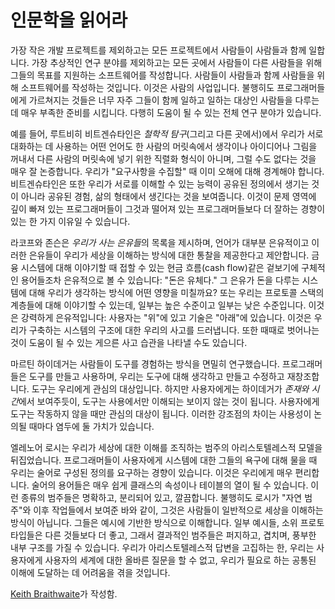 # 인문학을 읽어라

가장 작은 개발 프로젝트를 제외하고는 모든 프로젝트에서 사람들이 사람들과 함께 일합니다. 가장 추상적인 연구 분야를 제외하고는 모든 곳에서 사람들이 다른 사람들을 위해 그들의 목표를 지원하는 소프트웨어를 작성합니다. 사람들이 사람들과 함께 사람들을 위해 소프트웨어를 작성하는 것입니다. 이것은 사람의 사업입니다. 불행히도 프로그래머들에게 가르쳐지는 것들은 너무 자주 그들이 함께 일하고 일하는 대상인 사람들을 다루는 데 매우 부족한 준비를 시킵니다. 다행히 도움이 될 수 있는 전체 연구 분야가 있습니다.

예를 들어, 루트비히 비트겐슈타인은 *철학적 탐구*(그리고 다른 곳에서)에서 우리가 서로 대화하는 데 사용하는 어떤 언어도 한 사람의 머릿속에서 생각이나 아이디어나 그림을 꺼내서 다른 사람의 머릿속에 넣기 위한 직렬화 형식이 아니며, 그럴 수도 없다는 것을 매우 잘 논증합니다. 우리가 "요구사항을 수집할" 때 이미 오해에 대해 경계해야 합니다. 비트겐슈타인은 또한 우리가 서로를 이해할 수 있는 능력이 공유된 정의에서 생기는 것이 아니라 공유된 경험, 삶의 형태에서 생긴다는 것을 보여줍니다. 이것이 문제 영역에 깊이 빠져 있는 프로그래머들이 그것과 떨어져 있는 프로그래머들보다 더 잘하는 경향이 있는 한 가지 이유일 수 있습니다.

라코프와 존슨은 *우리가 사는 은유들*의 목록을 제시하며, 언어가 대부분 은유적이고 이러한 은유들이 우리가 세상을 이해하는 방식에 대한 통찰을 제공한다고 제안합니다. 금융 시스템에 대해 이야기할 때 접할 수 있는 현금 흐름(cash flow)같은 겉보기에 구체적인 용어들조차 은유적으로 볼 수 있습니다: "돈은 유체다." 그 은유가 돈을 다루는 시스템에 대해 우리가 생각하는 방식에 어떤 영향을 미칠까요? 또는 우리는 프로토콜 스택의 계층들에 대해 이야기할 수 있는데, 일부는 높은 수준이고 일부는 낮은 수준입니다. 이것은 강력하게 은유적입니다: 사용자는 "위"에 있고 기술은 "아래"에 있습니다. 이것은 우리가 구축하는 시스템의 구조에 대한 우리의 사고를 드러냅니다. 또한 때때로 벗어나는 것이 도움이 될 수 있는 게으른 사고 습관을 나타낼 수도 있습니다.

마르틴 하이데거는 사람들이 도구를 경험하는 방식을 면밀히 연구했습니다. 프로그래머들은 도구를 만들고 사용하며, 우리는 도구에 대해 생각하고 만들고 수정하고 재창조합니다. 도구는 우리에게 관심의 대상입니다. 하지만 사용자에게는 하이데거가 *존재와 시간*에서 보여주듯이, 도구는 사용에서만 이해되는 보이지 않는 것이 됩니다. 사용자에게 도구는 작동하지 않을 때만 관심의 대상이 됩니다. 이러한 강조점의 차이는 사용성이 논의될 때마다 염두에 둘 가치가 있습니다.

엘레노어 로시는 우리가 세상에 대한 이해를 조직하는 범주의 아리스토텔레스적 모델을 뒤집었습니다. 프로그래머들이 사용자에게 시스템에 대한 그들의 욕구에 대해 물을 때 우리는 술어로 구성된 정의를 요구하는 경향이 있습니다. 이것은 우리에게 매우 편리합니다. 술어의 용어들은 매우 쉽게 클래스의 속성이나 테이블의 열이 될 수 있습니다. 이런 종류의 범주들은 명확하고, 분리되어 있고, 깔끔합니다. 불행히도 로시가 "자연 범주"와 이후 작업들에서 보여준 바와 같이, 그것은 사람들이 일반적으로 세상을 이해하는 방식이 아닙니다. 그들은 예시에 기반한 방식으로 이해합니다. 일부 예시들, 소위 프로토타입들은 다른 것들보다 더 좋고, 그래서 결과적인 범주들은 퍼지하고, 겹치며, 풍부한 내부 구조를 가질 수 있습니다. 우리가 아리스토텔레스적 답변을 고집하는 한, 우리는 사용자에게 사용자의 세계에 대한 올바른 질문을 할 수 없고, 우리가 필요로 하는 공통된 이해에 도달하는 데 어려움을 겪을 것입니다.

[Keith Braithwaite](http://programmer.97things.oreilly.com/wiki/index.php/Keith_Braithwaite)가 작성함.